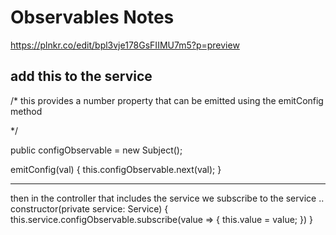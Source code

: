 # Observables Notes

https://plnkr.co/edit/bpl3vje178GsFIIMU7m5?p=preview


## add this to the service

/*
  this provides a number property that can be emitted using the emitConfig method

*/

  public configObservable = new Subject<number>();

  emitConfig(val) {
    this.configObservable.next(val);
  }
  

  ------------

  then in the controller that includes the service we subscribe to the service ..
      constructor(private service: Service) {
      this.service.configObservable.subscribe(value => {
        this.value = value;
      })
    }

    
